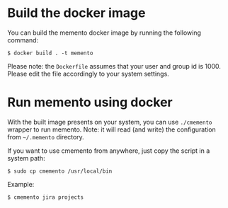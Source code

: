 
# Build the docker image

You can build the memento docker image by running the following command:

```
$ docker build . -t memento
```

Please note: the `Dockerfile` assumes that your user and group id is 1000.
Please edit the file accordingly to your system settings.

# Run memento using docker

With the built image presents on your system, you can use `./cmemento` wrapper to run memento.
Note: it will read (and write) the configuration from `~/.memento` directory. 

If you want to use cmemento from anywhere, just copy the script in a system path:

```
$ sudo cp cmemento /usr/local/bin
```

Example:
```
$ cmemento jira projects
```
